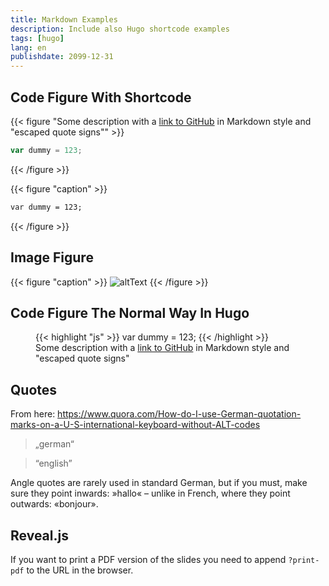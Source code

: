 ```yaml
---
title: Markdown Examples
description: Include also Hugo shortcode examples
tags: [hugo]
lang: en
publishdate: 2099-12-31
---
```


## Code Figure With Shortcode

{{< figure "Some description with a [link to GitHub](https://github.com) in Markdown style and \"escaped quote signs\"" >}}
```js
var dummy = 123;
```
{{< /figure >}}

{{< figure "caption" >}}
```html
var dummy = 123;
```
{{< /figure >}}


## Image Figure

{{< figure "caption" >}}
![altText](linkToImage)
{{< /figure >}}


## Code Figure The Normal Way In Hugo

<figure>
{{< highlight "js" >}}
var dummy = 123;
{{< /highlight >}}
<figcaption>Some description with a <a href="https://github.com">link to GitHub</a> in Markdown style and "escaped quote signs"</figcaption>
</figure>


## Quotes

From here: https://www.quora.com/How-do-I-use-German-quotation-marks-on-a-U-S-international-keyboard-without-ALT-codes

> „german“

> “english”

Angle quotes are rarely used in standard German, but if you must, make sure they point inwards: »hallo« – unlike in French, where they point outwards: «bonjour».


## Reveal.js

If you want to print a PDF version of the slides you need to append `?print-pdf` to the URL in the browser.
